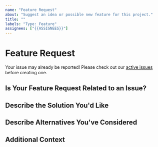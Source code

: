 ```yaml
---
name: "Feature Request"
about: "Suggest an idea or possible new feature for this project."
title: ""
labels: "Type: Feature"
assignees: ["{{ASSIGNEES}}"]
---
```


# Feature Request

Your issue may already be reported!
Please check out our [active issues](https://github.com/{{REPOSITORY}}/issues) before creating one.

## Is Your Feature Request Related to an Issue?

<!--
If yes, provide a clear and concise description of what the problem is
E.g.:
  Issue #
  I'm always frustrated when...
-->

## Describe the Solution You'd Like

<!--
A clear and concise description of what you'd like
-->

## Describe Alternatives You've Considered

<!--
A clear and concise description of other alternatives you have considered
-->

## Additional Context

<!--
Any other extra context or information
-->
